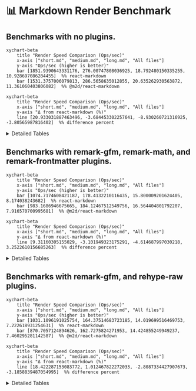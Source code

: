 # 📊 Markdown Render Benchmark

## Benchmarks with no plugins.

```mermaid
xychart-beta
    title "Render Speed Comparison (Ops/sec)"
    x-axis ["short.md", "medium.md", "long.md", "All files"]
    y-axis "Ops/sec (higher is better)"
    bar [1851.9390643331176, 276.00747808036925, 18.792480150335255, 10.928697086284455]  %% react-markdown
    bar [1531.3757006079813, 286.5658635012855, 20.635262930563872, 11.361060403806082]  %% @m2d/react-markdown
```

```mermaid
xychart-beta
    title "Render Speed Comparison (Ops/sec)"
    x-axis ["short.md", "medium.md", "long.md", "All files"]
    y-axis "Δ from react-markdown (%)"
    line [20.933031887463496, -3.684453302257641, -8.930260721316925, -3.80565987816402]  %% difference percent
```

<details><summary>Detailed Tables</summary>

### [sample.md](./lib/fixtures/sample.md)

| Library               | Ops/sec |   ±% | Δ from baseline | Memory (KB) |
| --------------------- | ------: | ---: | --------------: | ----------: |
| `react-markdown`      |   42.98 | 2.51 |            0.0% |   coming... |
| `@m2d/react-markdown` |   42.75 | 3.15 |           -0.5% |   coming... |

### [short.md](./lib/fixtures/short.md)

| Library               | Ops/sec |   ±% | Δ from baseline | Memory (KB) |
| --------------------- | ------: | ---: | --------------: | ----------: |
| `react-markdown`      | 1851.94 | 2.83 |            0.0% |   coming... |
| `@m2d/react-markdown` | 1531.38 | 4.09 |          -17.3% |   coming... |

### [medium.md](./lib/fixtures/medium.md)

| Library               | Ops/sec |   ±% | Δ from baseline | Memory (KB) |
| --------------------- | ------: | ---: | --------------: | ----------: |
| `@m2d/react-markdown` |  286.57 | 4.25 |            3.8% |   coming... |
| `react-markdown`      |  276.01 | 4.37 |            0.0% |   coming... |

### [long.md](./lib/fixtures/long.md)

| Library               | Ops/sec |   ±% | Δ from baseline | Memory (KB) |
| --------------------- | ------: | ---: | --------------: | ----------: |
| `@m2d/react-markdown` |   20.64 | 4.37 |            9.8% |   coming... |
| `react-markdown`      |   18.79 | 4.89 |            0.0% |   coming... |

### [short-simple.md](./lib/fixtures/short-simple.md)

| Library               | Ops/sec |   ±% | Δ from baseline | Memory (KB) |
| --------------------- | ------: | ---: | --------------: | ----------: |
| `react-markdown`      |  983.57 | 3.14 |            0.0% |   coming... |
| `@m2d/react-markdown` |  975.21 | 3.63 |           -0.8% |   coming... |

### [medium-formatting.md](./lib/fixtures/medium-formatting.md)

| Library               | Ops/sec |   ±% | Δ from baseline | Memory (KB) |
| --------------------- | ------: | ---: | --------------: | ----------: |
| `react-markdown`      |  645.43 | 2.25 |            0.0% |   coming... |
| `@m2d/react-markdown` |  611.69 | 3.01 |           -5.2% |   coming... |

### [long-tutorial.md](./lib/fixtures/long-tutorial.md)

| Library               | Ops/sec |   ±% | Δ from baseline | Memory (KB) |
| --------------------- | ------: | ---: | --------------: | ----------: |
| `@m2d/react-markdown` |  390.72 | 2.80 |            8.1% |   coming... |
| `react-markdown`      |  361.52 | 2.52 |            0.0% |   coming... |

### [gfm-complexity.md](./lib/fixtures/gfm-complexity.md)

| Library               | Ops/sec |   ±% | Δ from baseline | Memory (KB) |
| --------------------- | ------: | ---: | --------------: | ----------: |
| `react-markdown`      |  825.41 | 2.34 |            0.0% |   coming... |
| `@m2d/react-markdown` |  771.53 | 3.48 |           -6.5% |   coming... |

### [deeply-nested-lists.md](./lib/fixtures/deeply-nested-lists.md)

| Library               | Ops/sec |   ±% | Δ from baseline | Memory (KB) |
| --------------------- | ------: | ---: | --------------: | ----------: |
| `react-markdown`      |  634.68 | 3.02 |            0.0% |   coming... |
| `@m2d/react-markdown` |  614.41 | 3.39 |           -3.2% |   coming... |

### [site-content.md](./lib/fixtures/site-content.md)

| Library               | Ops/sec |   ±% | Δ from baseline | Memory (KB) |
| --------------------- | ------: | ---: | --------------: | ----------: |
| `react-markdown`      |  649.71 | 2.27 |            0.0% |   coming... |
| `@m2d/react-markdown` |  640.20 | 2.69 |           -1.5% |   coming... |

### [All files](./lib/fixtures/All files)

| Library                             | Ops/sec |   ±% | Δ from baseline | Memory (KB) |
| ----------------------------------- | ------: | ---: | --------------: | ----------: |
| `@m2d/react-markdown`               |   11.36 | 3.68 |            4.0% |   coming... |
| `@m2d/react-markdown as nested jsx` |   11.18 | 3.79 |            2.3% |   coming... |
| `react-markdown`                    |   10.93 | 3.83 |            0.0% |   coming... |

</details>

## Benchmarks with remark-gfm, remark-math, and remark-frontmatter plugins.

```mermaid
xychart-beta
    title "Render Speed Comparison (Ops/sec)"
    x-axis ["short.md", "medium.md", "long.md", "All files"]
    y-axis "Ops/sec (higher is better)"
    bar [1074.7174608421187, 178.4132210116435, 15.800009201624405, 8.174038243682]  %% react-markdown
    bar [983.1686946675665, 184.12467512549756, 16.564404801792207, 7.916570700995681]  %% @m2d/react-markdown
```

```mermaid
xychart-beta
    title "Render Speed Comparison (Ops/sec)"
    x-axis ["short.md", "medium.md", "long.md", "All files"]
    y-axis "Δ from react-markdown (%)"
    line [9.31160305155029, -3.101949323175291, -4.614687997030218, 3.2522610156685263]  %% difference percent
```

<details><summary>Detailed Tables</summary>

### [sample.md](./lib/fixtures/sample.md)

| Library               | Ops/sec |   ±% | Δ from baseline | Memory (KB) |
| --------------------- | ------: | ---: | --------------: | ----------: |
| `@m2d/react-markdown` |   29.08 | 2.16 |            4.4% |   coming... |
| `react-markdown`      |   27.87 | 1.85 |            0.0% |   coming... |

### [short.md](./lib/fixtures/short.md)

| Library               | Ops/sec |   ±% | Δ from baseline | Memory (KB) |
| --------------------- | ------: | ---: | --------------: | ----------: |
| `react-markdown`      | 1074.72 | 1.35 |            0.0% |   coming... |
| `@m2d/react-markdown` |  983.17 | 1.37 |           -8.5% |   coming... |

### [medium.md](./lib/fixtures/medium.md)

| Library               | Ops/sec |   ±% | Δ from baseline | Memory (KB) |
| --------------------- | ------: | ---: | --------------: | ----------: |
| `@m2d/react-markdown` |  184.12 | 2.91 |            3.2% |   coming... |
| `react-markdown`      |  178.41 | 2.81 |            0.0% |   coming... |

### [long.md](./lib/fixtures/long.md)

| Library               | Ops/sec |   ±% | Δ from baseline | Memory (KB) |
| --------------------- | ------: | ---: | --------------: | ----------: |
| `@m2d/react-markdown` |   16.56 | 3.59 |            4.8% |   coming... |
| `react-markdown`      |   15.80 | 3.53 |            0.0% |   coming... |

### [short-simple.md](./lib/fixtures/short-simple.md)

| Library               | Ops/sec |   ±% | Δ from baseline | Memory (KB) |
| --------------------- | ------: | ---: | --------------: | ----------: |
| `react-markdown`      |  631.39 | 1.18 |            0.0% |   coming... |
| `@m2d/react-markdown` |  598.69 | 1.28 |           -5.2% |   coming... |

### [medium-formatting.md](./lib/fixtures/medium-formatting.md)

| Library               | Ops/sec |   ±% | Δ from baseline | Memory (KB) |
| --------------------- | ------: | ---: | --------------: | ----------: |
| `@m2d/react-markdown` |  426.92 | 1.14 |          113.4% |   coming... |
| `react-markdown`      |  200.07 | 7.84 |            0.0% |   coming... |

### [long-tutorial.md](./lib/fixtures/long-tutorial.md)

| Library               | Ops/sec |   ±% | Δ from baseline | Memory (KB) |
| --------------------- | ------: | ---: | --------------: | ----------: |
| `react-markdown`      |  235.69 | 1.57 |            0.0% |   coming... |
| `@m2d/react-markdown` |  193.32 | 9.92 |          -18.0% |   coming... |

### [gfm-complexity.md](./lib/fixtures/gfm-complexity.md)

| Library               | Ops/sec |   ±% | Δ from baseline | Memory (KB) |
| --------------------- | ------: | ---: | --------------: | ----------: |
| `react-markdown`      |  418.04 | 2.50 |            0.0% |   coming... |
| `@m2d/react-markdown` |  414.09 | 3.00 |           -0.9% |   coming... |

### [deeply-nested-lists.md](./lib/fixtures/deeply-nested-lists.md)

| Library               | Ops/sec |   ±% | Δ from baseline | Memory (KB) |
| --------------------- | ------: | ---: | --------------: | ----------: |
| `@m2d/react-markdown` |  415.30 | 1.70 |            0.8% |   coming... |
| `react-markdown`      |  411.96 | 1.81 |            0.0% |   coming... |

### [site-content.md](./lib/fixtures/site-content.md)

| Library               | Ops/sec |   ±% | Δ from baseline | Memory (KB) |
| --------------------- | ------: | ---: | --------------: | ----------: |
| `react-markdown`      |  457.94 | 1.41 |            0.0% |   coming... |
| `@m2d/react-markdown` |  445.84 | 1.25 |           -2.6% |   coming... |

### [All files](./lib/fixtures/All files)

| Library                             | Ops/sec |   ±% | Δ from baseline | Memory (KB) |
| ----------------------------------- | ------: | ---: | --------------: | ----------: |
| `react-markdown`                    |    8.17 | 3.15 |            0.0% |   coming... |
| `@m2d/react-markdown as nested jsx` |    8.10 | 2.90 |           -0.9% |   coming... |
| `@m2d/react-markdown`               |    7.92 | 3.33 |           -3.1% |   coming... |

</details>

## Benchmarks with remark-gfm, and rehype-raw plugins.

```mermaid
xychart-beta
    title "Render Speed Comparison (Ops/sec)"
    x-axis ["short.md", "medium.md", "long.md", "All files"]
    y-axis "Ops/sec (higher is better)"
    bar [1031.1096191025754, 164.37514683723185, 14.019699516469753, 7.222618931254631]  %% react-markdown
    bar [870.7057124894626, 162.7275824271953, 14.424855249949237, 7.460295281142587]  %% @m2d/react-markdown
```

```mermaid
xychart-beta
    title "Render Speed Comparison (Ops/sec)"
    x-axis ["short.md", "medium.md", "long.md", "All files"]
    y-axis "Δ from react-markdown (%)"
    line [18.422287153083772, 1.012467822272033, -2.8087334427907673, -3.1858839487054995]  %% difference percent
```

<details><summary>Detailed Tables</summary>

### [sample.md](./lib/fixtures/sample.md)

| Library               | Ops/sec |   ±% | Δ from baseline | Memory (KB) |
| --------------------- | ------: | ---: | --------------: | ----------: |
| `react-markdown`      |   24.55 | 1.49 |            0.0% |   coming... |
| `@m2d/react-markdown` |   24.18 | 1.94 |           -1.5% |   coming... |

### [short.md](./lib/fixtures/short.md)

| Library               | Ops/sec |   ±% | Δ from baseline | Memory (KB) |
| --------------------- | ------: | ---: | --------------: | ----------: |
| `react-markdown`      | 1031.11 | 1.14 |            0.0% |   coming... |
| `@m2d/react-markdown` |  870.71 | 1.46 |          -15.6% |   coming... |

### [medium.md](./lib/fixtures/medium.md)

| Library               | Ops/sec |   ±% | Δ from baseline | Memory (KB) |
| --------------------- | ------: | ---: | --------------: | ----------: |
| `react-markdown`      |  164.38 | 2.44 |            0.0% |   coming... |
| `@m2d/react-markdown` |  162.73 | 2.56 |           -1.0% |   coming... |

### [long.md](./lib/fixtures/long.md)

| Library               | Ops/sec |   ±% | Δ from baseline | Memory (KB) |
| --------------------- | ------: | ---: | --------------: | ----------: |
| `@m2d/react-markdown` |   14.42 | 3.56 |            2.9% |   coming... |
| `react-markdown`      |   14.02 | 3.40 |            0.0% |   coming... |

### [short-simple.md](./lib/fixtures/short-simple.md)

| Library               | Ops/sec |   ±% | Δ from baseline | Memory (KB) |
| --------------------- | ------: | ---: | --------------: | ----------: |
| `react-markdown`      |  578.70 | 1.43 |            0.0% |   coming... |
| `@m2d/react-markdown` |  554.78 | 1.03 |           -4.1% |   coming... |

### [medium-formatting.md](./lib/fixtures/medium-formatting.md)

| Library               | Ops/sec |   ±% | Δ from baseline | Memory (KB) |
| --------------------- | ------: | ---: | --------------: | ----------: |
| `react-markdown`      |  422.17 | 1.08 |            0.0% |   coming... |
| `@m2d/react-markdown` |  402.98 | 1.07 |           -4.5% |   coming... |

### [long-tutorial.md](./lib/fixtures/long-tutorial.md)

| Library               | Ops/sec |   ±% | Δ from baseline | Memory (KB) |
| --------------------- | ------: | ---: | --------------: | ----------: |
| `@m2d/react-markdown` |  212.74 | 1.30 |            0.3% |   coming... |
| `react-markdown`      |  212.08 | 1.18 |            0.0% |   coming... |

### [gfm-complexity.md](./lib/fixtures/gfm-complexity.md)

| Library               | Ops/sec |   ±% | Δ from baseline | Memory (KB) |
| --------------------- | ------: | ---: | --------------: | ----------: |
| `react-markdown`      |  384.92 | 1.79 |            0.0% |   coming... |
| `@m2d/react-markdown` |  375.10 | 2.09 |           -2.6% |   coming... |

### [deeply-nested-lists.md](./lib/fixtures/deeply-nested-lists.md)

| Library               | Ops/sec |   ±% | Δ from baseline | Memory (KB) |
| --------------------- | ------: | ---: | --------------: | ----------: |
| `react-markdown`      |  392.58 | 1.16 |            0.0% |   coming... |
| `@m2d/react-markdown` |  264.71 | 8.59 |          -32.6% |   coming... |

### [site-content.md](./lib/fixtures/site-content.md)

| Library               | Ops/sec |   ±% | Δ from baseline | Memory (KB) |
| --------------------- | ------: | ---: | --------------: | ----------: |
| `react-markdown`      |  435.07 | 1.31 |            0.0% |   coming... |
| `@m2d/react-markdown` |  411.96 | 1.37 |           -5.3% |   coming... |

### [All files](./lib/fixtures/All files)

| Library                             | Ops/sec |    ±% | Δ from baseline | Memory (KB) |
| ----------------------------------- | ------: | ----: | --------------: | ----------: |
| `@m2d/react-markdown`               |    7.46 |  2.98 |            3.3% |   coming... |
| `react-markdown`                    |    7.22 |  2.59 |            0.0% |   coming... |
| `@m2d/react-markdown as nested jsx` |    5.05 | 12.56 |          -30.0% |   coming... |

</details>
